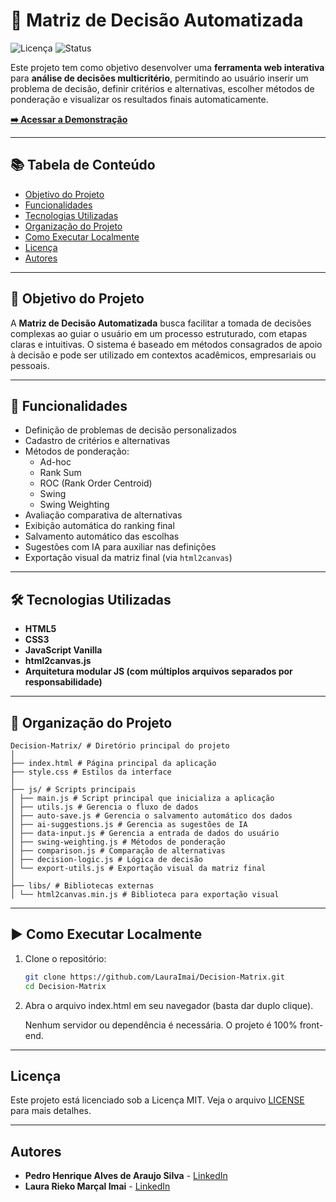 # 🎯 Matriz de Decisão Automatizada

![Licença](https://img.shields.io/badge/license-MIT-blue.svg)
![Status](https://img.shields.io/badge/status-concluído-green.svg)


Este projeto tem como objetivo desenvolver uma **ferramenta web interativa** para **análise de decisões multicritério**, permitindo ao usuário inserir um problema de decisão, definir critérios e alternativas, escolher métodos de ponderação e visualizar os resultados finais automaticamente.

**[➡️ Acessar a Demonstração](https://lauraimai.github.io/Decision-Matrix/)**


---

## 📚 Tabela de Conteúdo

- [Objetivo do Projeto](#-objetivo-do-projeto)
- [Funcionalidades](#-funcionalidades)
- [Tecnologias Utilizadas](#️-tecnologias-utilizadas)
- [Organização do Projeto](#-organização-do-projeto)
- [Como Executar Localmente](#️-como-executar-localmente)
- [Licença](#licença)
- [Autores](#autores)

---

## 📌 Objetivo do Projeto

A **Matriz de Decisão Automatizada** busca facilitar a tomada de decisões complexas ao guiar o usuário em um processo estruturado, com etapas claras e intuitivas. O sistema é baseado em métodos consagrados de apoio à decisão e pode ser utilizado em contextos acadêmicos, empresariais ou pessoais.

---

## 🧩 Funcionalidades

- Definição de problemas de decisão personalizados
- Cadastro de critérios e alternativas
- Métodos de ponderação:
  - Ad-hoc
  - Rank Sum
  - ROC (Rank Order Centroid)
  - Swing
  - Swing Weighting
- Avaliação comparativa de alternativas
- Exibição automática do ranking final
- Salvamento automático das escolhas
- Sugestões com IA para auxiliar nas definições
- Exportação visual da matriz final (via `html2canvas`)

---

## 🛠️ Tecnologias Utilizadas

- **HTML5**
- **CSS3**
- **JavaScript Vanilla**
- **html2canvas.js**
- **Arquitetura modular JS (com múltiplos arquivos separados por responsabilidade)**

---

## 📂 Organização do Projeto
```
Decision-Matrix/ # Diretório principal do projeto
│
├── index.html # Página principal da aplicação
├── style.css # Estilos da interface
│
├── js/ # Scripts principais
│ ├── main.js # Script principal que inicializa a aplicação
│ ├── utils.js # Gerencia o fluxo de dados
│ ├── auto-save.js # Gerencia o salvamento automático dos dados
│ ├── ai-suggestions.js # Gerencia as sugestões de IA
│ ├── data-input.js # Gerencia a entrada de dados do usuário
│ ├── swing-weighting.js # Métodos de ponderação 
│ ├── comparison.js # Comparação de alternativas
│ ├── decision-logic.js # Lógica de decisão
│ └── export-utils.js # Exportação visual da matriz final
│
├── libs/ # Bibliotecas externas
│ └── html2canvas.min.js # Biblioteca para exportação visual
```
---

## ▶️ Como Executar Localmente

1. Clone o repositório:
   ```bash
   git clone https://github.com/LauraImai/Decision-Matrix.git
   cd Decision-Matrix
   ```

2. Abra o arquivo index.html em seu navegador (basta dar duplo clique).

   Nenhum servidor ou dependência é necessária. O projeto é 100% front-end.

---

## Licença

Este projeto está licenciado sob a Licença MIT. Veja o arquivo [LICENSE](LICENSE) para mais detalhes.

---

## Autores

- **Pedro Henrique Alves de Araujo Silva** - [LinkedIn](https://www.linkedin.com/in/opedroalves/)
- **Laura Rieko Marçal Imai** - [LinkedIn](https://www.linkedin.com/in/laura-rieko-imai/)
